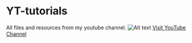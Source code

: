 # YT-tutorials
All files and resources from my youtube channel.
![Alt text]([https://www.youtube.com/channel/UC28dwydTeRKYroXkmQU1yMw](https://www.gstatic.com/youtube/img/branding/youtubelogo/svg/youtubelogo.svg) "Youtube Logo")
[Visit YouTube Channel](https://www.youtube.com/channel/UC28dwydTeRKYroXkmQU1yMw)
